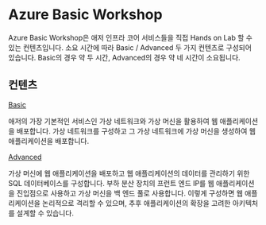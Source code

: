 # Azure Basic Workshop

Azure Basic Workshop은 애저 인프라 코어 서비스들을 직접 Hands on Lab 할 수 있는 컨텐츠입니다. 소요 시간에 따라 Basic / Advanced 두 가지 컨텐츠로 구성되어 있습니다. Basic의 경우 약 두 시간, Advanced의 경우 약 네 시간이 소요됩니다.

## 컨텐츠

[Basic](https://github.com/Anna-Jeong-MS/AzureBasicWorkshop/tree/main/1.%20basic)

  애저의 가장 기본적인 서비스인 가상 네트워크와 가상 머신을 활용하여 웹 애플리케이션을 배포합니다. 가상 네트워크를 구성하고 그 가상 네트워크에 가상 머신을 생성하여 웹 애플리케이션을 배포합니다.

[Advanced](https://github.com/Anna-Jeong-MS/AzureBasicWorkshop/tree/main/2.%20advanced)

  가상 머신에 웹 애플리케이션을 배포하고 웹 애플리케이션의 데이터를 관리하기 위한 SQL 데이터베이스를 구성합니다. 부하 분산 장치의 프런트 엔드 IP를 웹 애플리케이션을 진입점으로 사용하고 가상 머신을 백 엔드 풀로 사용합니다. 이렇게 구성하면 웹 애플리케이션을 논리적으로 격리할 수 있으며, 추후 애플리케이션의 확장을 고려한 아키텍처를 설계할 수 있습니다.
